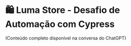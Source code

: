 # 🛍️ Luma Store - Desafio de Automação com Cypress
(Conteúdo completo disponível na conversa do ChatGPT)

